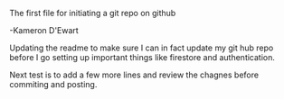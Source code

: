 The first file for initiating a git repo on github

-Kameron D'Ewart

Updating the readme to make sure I can in fact update my git hub repo before I go setting up important things like firestore and authentication.

Next test is to add a few more lines and review the chagnes before commiting and posting.

